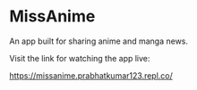 # MissAnime

An app built for sharing anime and manga news.

Visit the link for watching the app live:

https://missanime.prabhatkumar123.repl.co/